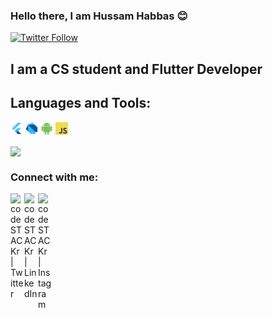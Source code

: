 ### Hello there, I am Hussam Habbas 😊

[![Twitter Follow](https://img.shields.io/twitter/follow/HussamHabbas?color=1DA1F2&logo=twitter&style=for-the-badge)](https://twitter.com/intent/follow?original_referer=https://github.com/HussamHabbas&screen_name=HussamHabbas)

## I am a CS student and Flutter Developer 

## Languages and Tools:

<code><img height="20" src="https://raw.githubusercontent.com/github/explore/80688e429a7d4ef2fca1e82350fe8e3517d3494d/topics/flutter/flutter.png"></code>
<code><img height="20" src="https://raw.githubusercontent.com/github/explore/80688e429a7d4ef2fca1e82350fe8e3517d3494d/topics/dart/dart.png"></code>
<code><img height="20" src="https://raw.githubusercontent.com/github/explore/80688e429a7d4ef2fca1e82350fe8e3517d3494d/topics/android/android.png"></code>
<code><img height="20" src="https://raw.githubusercontent.com/github/explore/80688e429a7d4ef2fca1e82350fe8e3517d3494d/topics/javascript/javascript.png"></code>
   

<a href="https://github.com/habbas11">
  <img align="center" src="https://github-readme-stats.vercel.app/api/top-langs/?username=habbas11&theme=light&hide_langs_below=1" />
</a>

### Connect with me:

[<img align="left" alt="codeSTACKr | Twitter" width="22px" src="https://cdn.jsdelivr.net/npm/simple-icons@v3/icons/twitter.svg" />][twitter]
[<img align="left" alt="codeSTACKr | LinkedIn" width="22px" src="https://cdn.jsdelivr.net/npm/simple-icons@v3/icons/linkedin.svg" />][linkedin]
[<img align="left" alt="codeSTACKr | Instagram" width="22px" src="https://cdn.jsdelivr.net/npm/simple-icons@v3/icons/instagram.svg" />][instagram]

<br />

[twitter]: https://twitter.com/HussamHabbas
[instagram]: https://www.instagram.com/habbashussam11
[linkedin]: https://www.linkedin.com/in/mhd-hussam-habbas-b37a00207/
